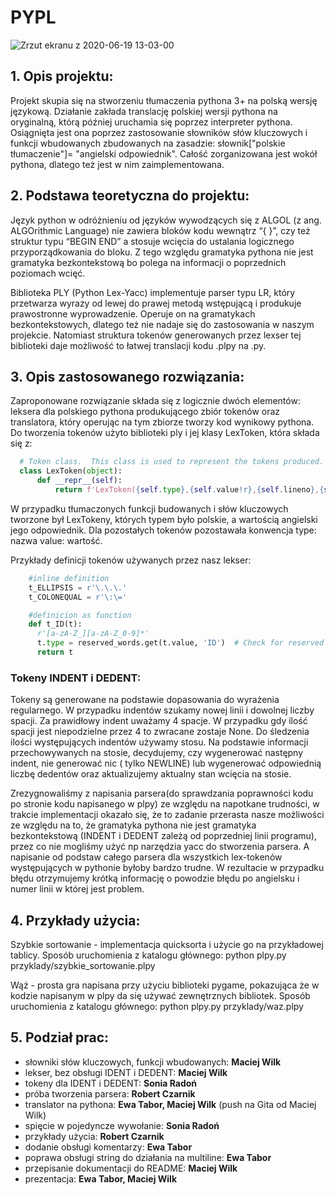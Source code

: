 # PYPL

![Zrzut ekranu z 2020-06-19 13-03-00](https://user-images.githubusercontent.com/33518737/85126428-bfd68180-b22d-11ea-8af2-ada7c5b896b0.png)

## 1. Opis projektu:
  Projekt skupia się na stworzeniu tłumaczenia pythona 3+ na polską wersję językową.
  Działanie zakłada translację polskiej wersji pythona na oryginalną, którą później uruchamia się poprzez interpreter pythona. Osiągnięta jest ona poprzez zastosowanie słowników słów kluczowych i funkcji wbudowanych zbudowanych na zasadzie: słownik["polskie tłumaczenie"]= "angielski odpowiednik". 
  Całość zorganizowana jest wokół pythona, dlatego też jest w nim zaimplementowana.

## 2. Podstawa teoretyczna do projektu:
  Język python w odróżnieniu od języków wywodzących się z ALGOL (z ang. ALGOrithmic Language) nie zawiera bloków kodu wewnątrz “{ }”, czy też struktur typu “BEGIN END” a stosuje wcięcia do ustalania logicznego przyporządkowania do bloku. Z tego względu gramatyka pythona nie jest gramatyka bezkontekstową bo polega na informacji o poprzednich poziomach wcięć. 
  
  Biblioteka PLY (Python Lex-Yacc) implementuje parser typu LR, który przetwarza wyrazy od lewej do prawej metodą wstępującą i produkuje prawostronne wyprowadzenie. Operuje on na gramatykach bezkontekstowych, dlatego też nie nadaje się do zastosowania w naszym projekcie. Natomiast struktura tokenów generowanych przez lexser tej biblioteki daje możliwość to łatwej translacji kodu .plpy na .py.

## 3. Opis zastosowanego rozwiązania:
  Zaproponowane rozwiązanie składa się z logicznie dwóch elementów: leksera dla polskiego pythona produkującego zbiór tokenów oraz translatora, który operując na tym zbiorze tworzy kod wynikowy pythona.
  Do tworzenia tokenów użyto biblioteki ply i jej klasy LexToken, która składa się z:
  
```python
  # Token class.  This class is used to represent the tokens produced.
  class LexToken(object):
      def __repr__(self):
          return f'LexToken({self.type},{self.value!r},{self.lineno},{self.lexpos})'
```
  
   W przypadku tłumaczonych funkcji budowanych i słów kluczowych tworzone był LexTokeny, których typem było polskie, a wartością angielski jego odpowiednik. Dla pozostałych tokenów pozostawała konwencja type: nazwa value: wartość.

  Przykłady definicji tokenów używanych przez nasz lekser:

```python
    #inline definition
    t_ELLIPSIS = r'\.\.\.'
    t_COLONEQUAL = r'\:\='

    #definicion as function
    def t_ID(t):
      r'[a-zA-Z_][a-zA-Z_0-9]*'
      t.type = reserved_words.get(t.value, 'ID')  # Check for reserved words
      return t

   ```

### Tokeny INDENT i DEDENT:
  Tokeny są generowane na podstawie dopasowania do wyrażenia regularnego. W przypadku indentów szukamy nowej linii i dowolnej liczby spacji. Za prawidłowy indent uważamy 4 spacje. W przypadku gdy ilość spacji jest niepodzielne przez 4 to zwracane zostaje None. Do śledzenia ilości występujących indentów używamy stosu. Na podstawie informacji przechowywanych na stosie, decydujemy, czy wygenerować następny indent, nie generować nic ( tylko NEWLINE) lub wygenerować odpowiednią liczbę dedentów oraz aktualizujemy aktualny stan wcięcia na stosie.

  Zrezygnowaliśmy z napisania parsera(do sprawdzania poprawności kodu po stronie kodu napisanego w plpy) ze względu na napotkane trudności, w trakcie implementacji okazało się, że to zadanie przerasta nasze możliwości ze względu na to, że gramatyka pythona nie jest gramatyka bezkontekstową (INDENT i DEDENT zależą od poprzedniej linii programu), przez co nie mogliśmy użyć np narzędzia yacc do stworzenia parsera. A napisanie od podstaw całego parsera dla wszystkich lex-tokenów występujących w pythonie byłoby bardzo trudne. W rezultacie w przypadku błędu otrzymujemy krótką informację o powodzie błędu po angielsku i numer linii w której jest problem. 

## 4. Przykłady użycia:

  Szybkie sortowanie - implementacja quicksorta i użycie go na przykładowej tablicy. Sposób uruchomienia z katalogu głównego:
python plpy.py przyklady/szybkie_sortowanie.plpy

  Wąż - prosta gra napisana przy użyciu biblioteki pygame, pokazująca że w kodzie napisanym w plpy da się używać zewnętrznych bibliotek. Sposób uruchomienia z katalogu głównego:
python plpy.py przyklady/waz.plpy

## 5. Podział prac:
- słowniki słów kluczowych, funkcji wbudowanych: **Maciej Wilk**
- lekser, bez obsługi IDENT i DEDENT: **Maciej Wilk**
- tokeny dla IDENT i DEDENT: **Sonia Radoń**
- próba tworzenia parsera: **Robert Czarnik**
- translator na pythona: **Ewa Tabor, Maciej Wilk** (push na Gita od Maciej Wilk)
-  spięcie w pojedyncze wywołanie: **Sonia Radoń**
- przykłady użycia: **Robert Czarnik**
- dodanie obsługi komentarzy: **Ewa Tabor**
- poprawa obsługi string do działania na multiline: **Ewa Tabor**
- przepisanie dokumentacji do README: **Maciej Wilk**
- prezentacja: **Ewa Tabor, Maciej Wilk**
